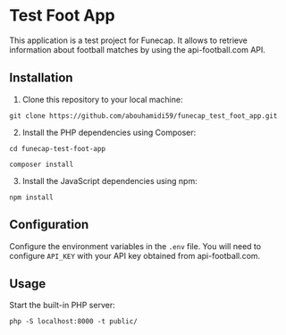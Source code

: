 # Test Foot App

This application is a test project for Funecap. It allows to retrieve information about football matches by using the api-football.com API.

## Installation

1. Clone this repository to your local machine:

  `git clone https://github.com/abouhamidi59/funecap_test_foot_app.git`


2. Install the PHP dependencies using Composer:

  `cd funecap-test-foot-app`

  `composer install`


3. Install the JavaScript dependencies using npm:

  `npm install`


## Configuration

Configure the environment variables in the `.env` file. You will need to configure `API_KEY` with your API key obtained from api-football.com.


## Usage

Start the built-in PHP server:

  `php -S localhost:8000 -t public/`
